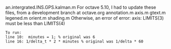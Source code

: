 an.intergrated.INS.GPS.kalman.m
	For octave 5.10, I had to update these files, from a development branch at octave.org
	annotation.m axis.m gtext.m legened.m orient.m shading.m
	Otherwise, an error of 
	error: axis: LIMITS(3) must be less than LIMITS(4)
	
	
	To run: 
	line 10:  minutes = 1; % original was 6
	line 16: 1/delta_t * 2 * minutes % original was 1/delta * 60